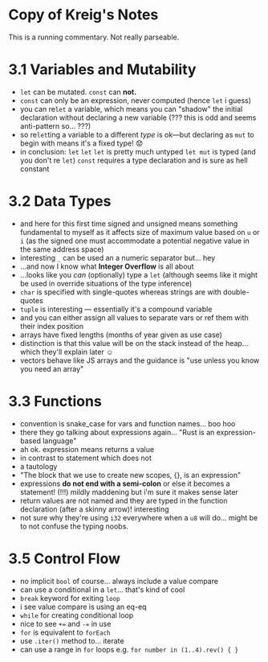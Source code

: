 # Copy of Kreig's Notes

This is a running commentary. Not really parseable.

# 3.1 Variables and Mutability

- `let` can be mutated. `const` can **not.**
- `const` can only be an expression, never computed (hence `let` i guess)
- you can re`let` a variable, which means you can "shadow" the initial declaration without declaring a new variable (??? this is odd and seems anti-pattern so... ???)
- so re`let`ting a variable to a different *type* is ok—but declaring as `mut` to begin with means it's a fixed type! 😟
- in conclusion:
`let` `let` `let` is pretty much untyped
`let mut` is typed (and you don't re `let`)
`const` requires a type declaration and is sure as hell constant

# 3.2 Data Types

- and here for this first time signed and unsigned means something fundamental to myself as it affects size of maximum value based on `u` or `i` (as the signed one must accommodate a potential negative value in the same address space)
- interesting `_` can be used an a numeric separator but... hey
- ...and now I know what **Integer Overflow** is all about
- ...looks like you *can* (optionally) type a `let` (although seems like it might be used in override situations of the type inference)
- `char` is specified with single-quotes whereas strings are with double-quotes
- `tuple` is interesting — essentially it's a compound variable
- and you can either assign all values to separate vars or ref them with their index position
- arrays have fixed lengths (months of year given as use case)
- distinction is that this value will be on the stack instead of the heap... which they'll explain later ☺️
- vectors behave like JS arrays and the guidance is "use unless you know you need an array"

# 3.3 Functions

- convention is snake_case for vars and function names... boo hoo
- there they go talking about expressions again... "Rust is an expression-based language"
- ah ok. expression means returns a value
- in contrast to statement which does not
- a tautology
- "The block that we use to create new scopes, {}, is an expression"
- expressions **do not end with a semi-colon** or else it becomes a statement! (!!!) mildly maddening but i'm sure it makes sense later
- return values are not named and they are typed in the function declaration (after a skinny arrow)! interesting
- not sure why they're using `i32` everywhere when a `u8` will do... might be to not confuse the typing noobs.

# 3.5 Control Flow

- no implicit `bool` of course... always include a value compare
- can use a conditional in a `let`... that's kind of cool
- `break` keyword for exiting `loop`
- i see value compare is using an eq-eq
- `while` for creating conditional loop
- nice to see `+=` and `-=` in use
- `for` is equivalent to `forEach`
- use `.iter()` method to... iterate
- can use a range in `for` loops e.g. `for number in (1..4).rev() { }`
